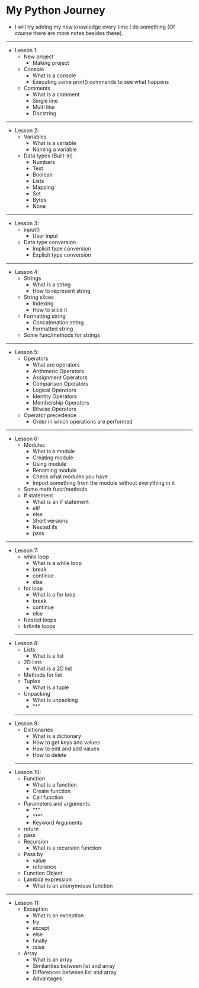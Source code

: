# My Python Journey

- I will try adding my new knowledge every time I do something (Of course there are more notes besides these).
--------------------------
- Lesson 1:
  - New project
    - Making project
  - Console
    - What is a console  
    - Executing some print() commands to see what happens
  - Comments
    - What is a comment
    - Single line
    - Multi line
    - Docstring
--------------------------
- Lesson 2:
  - Variables
    - What is a variable
    - Naming a variable
  - Data types (Built-in)
    - Numbers
    - Text
    - Boolean
    - Lists
    - Mapping
    - Set
    - Bytes
    - None
--------------------------
- Lesson 3:
  - input()
    - User input
  - Data type conversion
    - Implicit type conversion
    - Explicit type conversion
--------------------------
- Lesson 4:
  - Strings
    - What is a string
    - How to represent string
  - String slices
    - Indexing
    - How to slice it
  - Formatting  string
    - Concatenation string
    - Formatted string
  - Some func/methods for strings
--------------------------
- Lesson 5:
  - Operators
    - What are operators
    - Arithmeric Operators
    - Assignment Operators
    - Comparison Operators
    - Logical Operators
    - Identity Operators
    - Membership Operators
    - Bitwise Operators
  - Operator precedence
    - Order in which operations are performed
--------------------------
- Lesson 6:
  - Modules
    - What is a module
    - Creating module
    - Using module
    - Renaming module
    - Check what modules you have
    - Import something from the module without everything in it
  - Some math func/methods
  - If statement
    - What is an if statement
    - elif
    - else
    - Short versions
    - Nested ifs
    - pass
--------------------------
- Lesson 7:
  - while loop
    - What is a while loop
    - break
    - continue
    - else
  - for loop
    - What is a for loop
    - break
    - continue
    - else
  - Nested loops
  - Infinite loops
  --------------------------
- Lesson 8:
  - Lists
    - What is a list
  - 2D lists
    - What is a 2D list
  - Methods for list
  - Tuples
    - What is a tuple
  - Unpacking
    - What is unpacking
    - "*"
  --------------------------
- Lesson 9:
  - Dictionaries
    - What is a dictionary
    - How to get keys and values
    - How to edit and add values
    - How to delete
  --------------------------
- Lesson 10:
  - Function
    - What is a function
    - Create function
    - Call function
  - Parameters and arguments
    - "*"  
    - "**"
    - Keyword Arguments
  - return
  - pass
  - Recursion
    - What is a recursion function
  - Pass by
    - value
    - reference
  - Function Object
  - Lambda expression
    - What is an anonymouse function
 --------------------------
- Lesson 11:
  - Exception
    - What is an exception
    - try 
    - except 
    - else 
    - finally 
    - raise 
  - Array
    - What is an array
    - Similarities between list and array
    - Differences between list and array
    - Advantages
